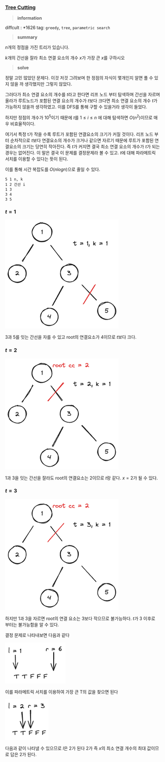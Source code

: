 ### [Tree Cutting](https://codeforces.com/contest/1946/problem/C)

> **information**

diffcult : \*1626
tag: `greedy`, `tree`, `parametric search`

> **summary**

$n$개의 정점을 가진 트리가 있습니다. 

$k$개의 간선을 잘라 최소 연결 요소의 개수 $x$가 가장 큰 $x$를 구하시오

> **solve**

정말 고민 많았던 문제다. 이것 저것 그려보며 한 정점의 자식이 몇개인지 알면 풀 수 있지 않을 까 생각했지만 그렇지 않았다. 

그러다가 최소 연결 요소의 개수를 $t$라고 한다면 리프 노드 부터 탐색하며 간선을 자르며 올라가 루트노드가 포함된 연결 요소의 개수가 $t$보다 크다면 최소 연결 요소의 개수 $t$가 가능하지 않을까 생각하였고. 이를 DFS를 통해 구할 수 있을거라 생각이 들었다.

하지만 정점의 개수가 $10^5$이기 때문에 $t$를 $1 \le i \le n$ 에 대해 탐색하면 $O(n^2)$이므로 매우 비효율적이다. 

여기서 특정 t가 작을 수록 루트가 포함된 연결요소의 크기가 커질 것이다. 리프 노드 부터 순차적으로 $t$보다 연결요소의 개수가 크거나 같으면 자르기 때문에 루트가 포함된 연결요소의 크기는 당연히 작아진다. 즉 $t$가 커지면 결국 최소 연결 요소의 개수가 $t$가 되는 경우는 없어진다. 이 말은 결국 이 문제를 결정문제라 볼 수 있고. $t$에 대해 파라메트릭 서치를 이용할 수 있다는 뜻이 된다.

이를 통해 시간 복잡도를 $O(nlogn)$으로 줄일 수 있다.

```text
5 1 n, k
1 2 간선 i
1 3
3 4
3 5
```

### $t = 1$

![load failed](../../static/div2_936_C_1.png)

3과 5를 잇는 간선을 자를 수 있고 root의 연결요소가 4이므로 $t$보다 크다. 

### $t = 2$

![load failed](../../static/div2_936_C_2.png)

1과 3을 잇는 간선을 잘라도 root의 연결요소는 2이므로 $t$랑 같다. $x = 2$가 될 수 있다.
### $t = 3$

![load failed](../../static/div2_936_C_3.png)

하지만 1과 3을 자르면 root의 연결 요소는 3보다 작으므로 불가능하다. $t$가 3 이후로 부터는 불가능함을 알 수 있다.

결정 문제로 나타내보면 다음과 같다

![load failed](../../static/div2_936_C_4.png)

이를 파라메트릭 서치를 이용하여 가장 큰 T의 값을 찾으면 된다

![load failed](../../static/div2_936_C_5.png)

다음과 같이 나타낼 수 있으므로 $l$은 2가 된다 2가 즉 $x$의 최소 연결 개수의 최대 값이므로 답은 2가 된다.
